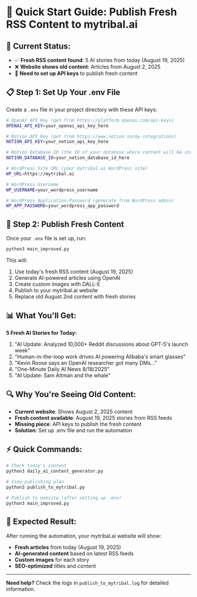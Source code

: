 # 🚀 Quick Start Guide: Publish Fresh RSS Content to mytribal.ai

## 🎯 **Current Status:**
- ✅ **Fresh RSS content found**: 5 AI stories from today (August 19, 2025)
- ❌ **Website shows old content**: Articles from August 2, 2025
- 🔧 **Need to set up API keys** to publish fresh content

## 📋 **Step 1: Set Up Your .env File**

Create a `.env` file in your project directory with these API keys:

```bash
# OpenAI API Key (get from https://platform.openai.com/api-keys)
OPENAI_API_KEY=your_openai_api_key_here

# Notion API Key (get from https://www.notion.so/my-integrations)
NOTION_API_KEY=your_notion_api_key_here

# Notion Database ID (the ID of your database where content will be stored)
NOTION_DATABASE_ID=your_notion_database_id_here

# WordPress Site URL (your mytribal.ai WordPress site)
WP_URL=https://mytribal.ai

# WordPress Username
WP_USERNAME=your_wordpress_username

# WordPress Application Password (generate from WordPress admin)
WP_APP_PASSWORD=your_wordpress_app_password
```

## 🚀 **Step 2: Publish Fresh Content**

Once your `.env` file is set up, run:

```bash
python3 main_improved.py
```

This will:
1. Use today's fresh RSS content (August 19, 2025)
2. Generate AI-powered articles using OpenAI
3. Create custom images with DALL-E
4. Publish to your mytribal.ai website
5. Replace old August 2nd content with fresh stories

## 📊 **What You'll Get:**

**5 Fresh AI Stories for Today:**
1. "AI Update: Analyzed 10,000+ Reddit discussions about GPT-5's launch week"
2. "Human-in-the-loop work drives AI powering Alibaba's smart glasses"
3. "Kevin Roose says an OpenAI researcher got many DMs..."
4. "One-Minute Daily AI News 8/18/2025"
5. "AI Update: Sam Altman and the whale"

## 🔍 **Why You're Seeing Old Content:**

- **Current website**: Shows August 2, 2025 content
- **Fresh content available**: August 19, 2025 stories from RSS feeds
- **Missing piece**: API keys to publish the fresh content
- **Solution**: Set up .env file and run the automation

## ⚡ **Quick Commands:**

```bash
# Check today's content
python3 daily_ai_content_generator.py

# View publishing plan
python3 publish_to_mytribal.py

# Publish to website (after setting up .env)
python3 main_improved.py
```

## 🎉 **Expected Result:**

After running the automation, your mytribal.ai website will show:
- **Fresh articles** from today (August 19, 2025)
- **AI-generated content** based on latest RSS feeds
- **Custom images** for each story
- **SEO-optimized** titles and content

---

**Need help?** Check the logs in `publish_to_mytribal.log` for detailed information.
